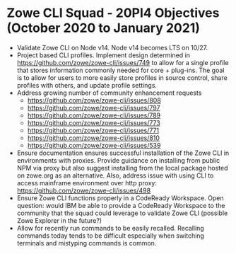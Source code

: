 # Zowe CLI Squad - 20PI4 Objectives (October 2020 to January 2021)

* Validate Zowe CLI on Node v14. Node v14 becomes LTS on 10/27.
* Project based CLI profiles. Implement design determined in https://github.com/zowe/zowe-cli/issues/749 to allow for a single profile that stores information commonly needed for core + plug-ins. The goal is to allow for users to more easily store profiles in source control, share profiles with others, and update profile settings.
* Address growing number of community enhancement requests
  * https://github.com/zowe/zowe-cli/issues/808
  * https://github.com/zowe/zowe-cli/issues/797
  * https://github.com/zowe/zowe-cli/issues/789
  * https://github.com/zowe/zowe-cli/issues/773
  * https://github.com/zowe/zowe-cli/issues/771
  * https://github.com/zowe/zowe-cli/issues/810
  * https://github.com/zowe/zowe-cli/issues/539
* Ensure documentation ensures successful installation of the Zowe CLI in environments with proxies. Provide guidance on installing from public NPM via proxy but also suggest installing from the local package hosted on zowe.org as an alternative. Also, address issue with using CLI to access mainframe environment over http proxy: https://github.com/zowe/zowe-cli/issues/498
* Ensure Zowe CLI functions properly in a CodeReady Workspace. Open question: would IBM be able to provide a CodeReady Workspace to the community that the squad could leverage to validate Zowe CLI (possible Zowe Explorer in the future?)
* Allow for recently run commands to be easily recalled. Recalling commands today tends to be difficult especially when switching terminals and mistyping commands is common.
